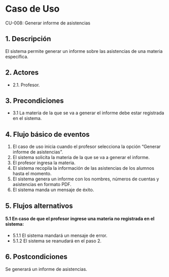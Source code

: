 # Caso de Uso
CU-008: Generar informe de asistencias

## 1. Descripción
El sistema permite generar un informe sobre las asistencias de una materia específica.

## 2. Actores
- 2.1. Profesor.

## 3. Precondiciones
- 3.1 La materia de la que se va a generar el informe debe estar registrada en el sistema.

## 4. Flujo básico de eventos
1. El caso de uso inicia cuando el profesor selecciona la opción “Generar informe de asistencias”.
2. El sistema solicita la materia de la que se va a generar el informe.
3. El profesor ingresa la materia.
4. El sistema recopila la información de las asistencias de los alumnos hasta el momento.
5. El sistema genera un informe con los nombres, números de cuentas y asistencias en formato PDF.
6. El sistema manda un mensaje de éxito.

## 5. Flujos alternativos
#### 5.1 En caso de que el profesor ingrese una materia no registrada en el sistema:
- 5.1.1 El sistema mandará un mensaje de error.
- 5.1.2 El sistema se reanudará en el paso 2.

## 6. Postcondiciones
Se generará un informe de asistencias.

